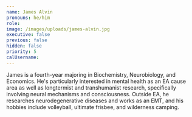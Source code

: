 ```yaml
---
name: James Alvin
pronouns: he/him
role:
image: /images/uploads/james-alvin.jpg
executive: false
previous: false
hidden: false
priority: 5
calUsername:
---
```


James is a fourth-year majoring in Biochemistry, Neurobiology, and Economics. He's particularly interested in mental health as an EA cause area as well as longtermist and transhumanist research, specifically involving neural mechanisms and consciousness. Outside EA, he researches neurodegenerative diseases and works as an EMT, and his hobbies include volleyball, ultimate frisbee, and wilderness camping.
